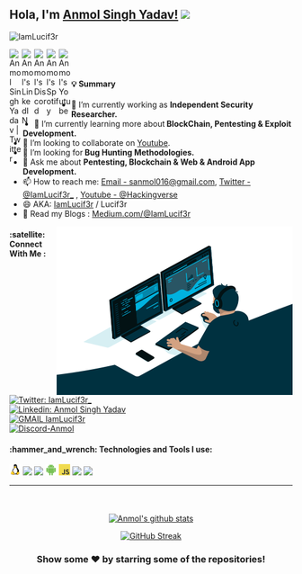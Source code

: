 ## Hola, I'm [Anmol Singh Yadav!](https://anmol-singh-yadav.github.io/)  <img src="https://raw.githubusercontent.com/MartinHeinz/MartinHeinz/master/wave.gif" width="30px">
<p align="left">
  <img src="https://komarev.com/ghpvc/?username=IamLucif3r&label=Profile Views&color=blue&style=plastic" alt="IamLucif3r" /> </p>
<a href="https://twitter.com/IamLucif3r_">
  <img align="left" alt="Anmol Singh Yadav | Twitter" width="22px" src="https://raw.githubusercontent.com/peterthehan/peterthehan/master/assets/twitter.svg" />
</a>
<a href="https://www.linkedin.com/in/anmolsinghyadav/">
  <img align="left" alt="Anmol's LinkedIN" width="22px" src="https://raw.githubusercontent.com/peterthehan/peterthehan/master/assets/linkedin.svg" />
</a>
<a href="https://discord.gg/fEtfhNrfkJ">
  <img align="left" alt="Anmol's Discord" width="22px" src="https://raw.githubusercontent.com/peterthehan/peterthehan/master/assets/discord.svg" />
</a>
<a href="https://open.spotify.com/playlist/5NFeQATKU4ujWYDBXUNi1W?si=593f90ea5b524b51">
  <img align="left" alt="Anmol's Spotify" width="22px" src="https://raw.githubusercontent.com/peterthehan/peterthehan/master/assets/spotify.svg" />
</a>
<a href="https://www.youtube.com/channel/UCD4ne1HQI79TzUNt0knHylg">
  <img align="left" alt="Anmol's Youtube" width="22px" src="https://raw.githubusercontent.com/peterthehan/peterthehan/master/assets/youtube.svg" />
</a>


<br/>
<br/>

#### :bulb: Summary 

- 🔭 I’m currently working as <b> Independent Security Researcher.</b>
- 🌱 I’m currently learning more about<b> BlockChain, Pentesting & Exploit Development.</b>
- 👯 I’m looking to collaborate on [Youtube](https://www.youtube.com/channel/UCD4ne1HQI79TzUNt0knHylg).
- 🤔 I’m looking for<b> Bug Hunting Methodologies.</b>
- 💬 Ask me about <b> Pentesting, Blockchain & Web & Android App Development.</b>
- 📫 How to reach me: [Email - sanmol016@gmail.com](mailto:sanmol016@gmail.com), [Twitter - @IamLucif3r_](https://twitter.com/IamLucif3r_) , [Youtube - @Hackingverse](https://www.youtube.com/channel/UCD4ne1HQI79TzUNt0knHylg)
- 😄 AKA: [IamLucif3r](https://www.google.com/search?q=iamlucif3r&oq=iamlucif3r+&aqs=chrome..69i57j35i39j0i13j69i60l5.3190j0j7&sourceid=chrome&ie=UTF-8) / Lucif3r
- 📝 Read my Blogs : [Medium.com/@IamLucif3r](https://medium.com/@IamLucif3r)




<img align="right" alt="GIF" src="https://github.com/IamLucif3r/IamLucif3r/blob/main/code.gif?raw=true" width="420" height="300" />
<h4 align="left">:satellite: Connect With Me :</h4>

[![Twitter: IamLucif3r_](https://img.shields.io/badge/Twitter-1DA1F2?style=for-the-badge&logo=twitter&logoColor=white)](https://twitter.com/IamLucif3r_) <br/>
[![Linkedin: Anmol Singh Yadav](https://img.shields.io/badge/LinkedIn-0077B5?style=for-the-badge&logo=linkedin&logoColor=white)](https://www.linkedin.com/in/anmolsinghyadav/)<br/>
[![GMAIL IamLucif3r](https://img.shields.io/badge/Gmail-D14836?style=for-the-badge&logo=gmail&logoColor=white)](mailto:sanmol016@gmail.com) <br/>
[![Discord-Anmol](https://img.shields.io/badge/Discord-7289DA?style=for-the-badge&logo=discord&logoColor=white)](https://discord.gg/fEtfhNrfkJ)


<h4 align="left">:hammer_and_wrench: Technologies and Tools I use:</h4>
<p align="left">
<code><img src="https://raw.githubusercontent.com/devicons/devicon/master/icons/linux/linux-original.svg" alt="linux" height="20"></code>
<code><img height="20" src="https://raw.githubusercontent.com/jmnote/z-icons/master/16x16/python.png"></code>
<code><img height="20" src="https://raw.githubusercontent.com/jmnote/z-icons/master/svg/c.svg"></code>
<code><img height="20" src="https://raw.githubusercontent.com/github/explore/80688e429a7d4ef2fca1e82350fe8e3517d3494d/topics/android/android.png"></code>
<code><img height="20" src="https://raw.githubusercontent.com/github/explore/80688e429a7d4ef2fca1e82350fe8e3517d3494d/topics/javascript/javascript.png"></code>
<code><img height="20" src="https://raw.githubusercontent.com/jmnote/z-icons/master/svg/cpp.svg"></code>
<code><img height="20" src="https://raw.githubusercontent.com/jmnote/z-icons/master/svg/bash.svg"></code>    
<div align="center">
</a>

---

<br><br>
<a href="https://github.com/iamlucif3r">
 <img align="center" src="https://github-readme-stats.vercel.app/api?username=iamlucif3r&show_icons=true&theme=radical&line_height=24" alt="Anmol's github stats"/>
</a>

[![GitHub Streak](https://github-readme-streak-stats.herokuapp.com?user=IamLucif3r&theme=dark)](https://git.io/streak-stats)

</div>



<div align="center">

### Show some ❤️ by starring some of the repositories!

</div>

